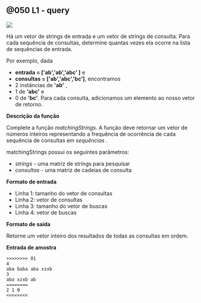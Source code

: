 ## @050 L1 - query

![](https://raw.githubusercontent.com/qxcodeed/arcade/master/base/050/cover.jpg)

Há um vetor de strings de entrada e um vetor de strings de consulta. Para cada sequência de consultas, determine quantas vezes ela ocorre na lista de sequências de entrada.

Por exemplo, dada 
- **entrada = ['ab','ab','abc' ]** e 
- **consultas = ['ab','abc','bc']**, 
encontramos 
- 2 instâncias de **'ab'** , 
- 1 de **'abc'** e 
- 0 de **'bc'**. 
Para cada consulta, adicionamos um elemento ao nosso vetor de retorno. 

**Descrição da função**

Complete a função *matchingStrings*. A função deve retornar um vetor de números inteiros representando a frequência de ocorrência de cada sequência de consultas em *sequências* .

matchingStrings possui os seguintes parâmetros:

- *strings* - uma matriz de strings para pesquisar
- *consultas* - uma matriz de cadeias de consulta

**Formato de entrada**

- Linha 1: tamanho do vetor de consultas
- Linha 2: vetor de consultas
- Linha 3: tamanho do vetor de buscas
- Linha 4: vetor de buscas

**Formato de saída**

Retorne um vetor inteiro dos resultados de todas as consultas em ordem.

**Entrada de amostra**

```
>>>>>>>> 01
4 
aba baba aba xzxb 
3
aba xzxb ab
========
2 1 0
<<<<<<<<
```




